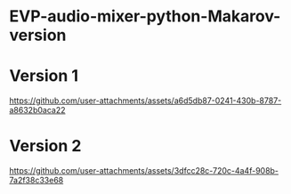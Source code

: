 # EVP-audio-mixer-python-Makarov-version

# Version 1

https://github.com/user-attachments/assets/a6d5db87-0241-430b-8787-a8632b0aca22

# Version 2

https://github.com/user-attachments/assets/3dfcc28c-720c-4a4f-908b-7a2f38c33e68

